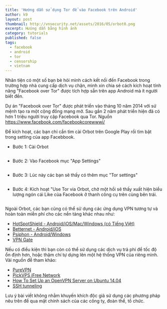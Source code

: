 ```yaml
---
title: 'Hướng dẫn sử dụng Tor để vào Facebook trên Android'
author: k9
layout: post
thumbnail: http://vnsecurity.net/assets/2016/05/orbot0.png
excerpt: Hưóng dẫn bằng hỉnh ảnh
category: tutorials
published: false
tags:
  - facebook
  - android
  - tor
  - censorship
  - vietnam
---
```


Nhân tiện có một số bạn bè hỏi mình cách kết nối đến Facebook trong trường hợp nhà cung cấp dịch vụ chặn, mình xin chia sẻ cách kích hoạt tính năng "Facebook over Tor" được tích hợp sẵn trên app Android mà ít người biết đến.

Dự án "Facebook over Tor" được phát triển vào tháng 10 năm 2014 với sứ mệnh tạo ra một cộng đồng mạng mở. Sau gần 2 năm phát triển hiện đã có hơn 1 triệu người truy cập Facebook qua Tor. Nguồn https://www.facebook.com/facebookcorewwwi/

Để kích hoạt, các bạn chỉ cần tìm cài Orbot trên Google Play rồi tìm bật trong setting của app Facebbook.

- Bước 1: Cài Orbot

<img alt="" src="http://vnsecurity.net/assets/2016/05/orbot1.png"  />

- Bước 2: Vào Facebook mục "App Settings"

<img alt="" src="http://vnsecurity.net/assets/2016/05/orbot2.png"  />

- Bước 3: Lúc này các bạn sẽ thấy có thêm mục "Tor settings"

<img alt="" src="http://vnsecurity.net/assets/2016/05/orbot3.png"  />

- Bước 4: Kích hoạt "Use Tor via Orbot, chờ một hồi sẽ thấy xuất hiện biểu lượng ngón cái Like của Facebook ở thanh công cụ trên cùng bên trái.

<img alt="" src="http://vnsecurity.net/assets/2016/05/orbot4.png"  />

Ngoài Orbot, các bạn cũng có thể sử dụng các ứng dụng VPN tương tự và hoàn toàn miễn phí cho các nền tảng khác nhau như:

- [HotSpotShield - Android/iOS/Mac/Windows (có Tiếng Việt)](https://www.hotspotshield.com/vi/)
- [Betternet - Android/iOS](https://www.betternet.co/download)
- [Psiphon - Android/Windows](http://psiphon3.com/en/download)
- [VPN Gate](http://www.vpngate.net/en/)

Nếu có điều kiện thì bạn còn có thể sử dụng các dịch vụ trả phí để tốc độ ổn định hơn, hoặc thậm chí tự dựng lên một hệ thống VPN của riêng mình. Vài nguồn để tham khảo:

- [PureVPN](https://www.purevpn.com)
- [PickVPS iFree Network](http://pickvps.com/manual/ifree-network/)
- [How To Set Up an OpenVPN Server on Ubuntu 14.04](https://www.digitalocean.com/community/tutorials/how-to-set-up-an-openvpn-server-on-ubuntu-14-04)
- [SSH tunneling](http://www.linuxjournal.com/content/ssh-tunneling-poor-techies-vpn)

Lưu ý bài viết không nhằm khuyến khích độc giả sử dụng các phương pháp nêu trên để qua mặt chính sách của các công ty, đoàn thể, tổ chức.
